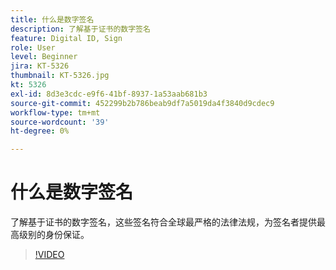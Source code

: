```yaml
---
title: 什么是数字签名
description: 了解基于证书的数字签名
feature: Digital ID, Sign
role: User
level: Beginner
jira: KT-5326
thumbnail: KT-5326.jpg
kt: 5326
exl-id: 8d3e3cdc-e9f6-41bf-8937-1a53aab681b3
source-git-commit: 452299b2b786beab9df7a5019da4f3840d9cdec9
workflow-type: tm+mt
source-wordcount: '39'
ht-degree: 0%

---
```


# 什么是数字签名

了解基于证书的数字签名，这些签名符合全球最严格的法律法规，为签名者提供最高级别的身份保证。

>[!VIDEO](https://video.tv.adobe.com/v/343648?quality=12&learn=on&hidetitle=true)
